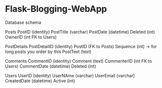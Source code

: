 # Flask-Blogging-WebApp

Database schema

Posts
  PostID (identity)
  PostTitle (varchar)
  PostDate (datetime)
  Deleted (int)
  OwnerID (int FK to Users)

PostDetails
  PostDetailID (identity)
  PostID (FK to Posts)
  Sequence (int) -> for long posts you order by this
  PostText (text)

Comments
  CommentID (identity)
  Comment (text)
  CommenterID (int FK to Users)
  CommentDate (datetime)
  Deleted (int)

Users
  UserID (identity)
  UserNAme (varchar)
  UserEmail (varchar)
  CreatedDate (datetime)
  Active (int)
